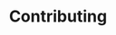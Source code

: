 ---
# metadata # 
title: Contributing
description: Interested in being a contributor to the docs and tutorials? Learn how here.
date: 
# taxonomy #
tags: 
series:
seriesPart:
weight: 9
--- 